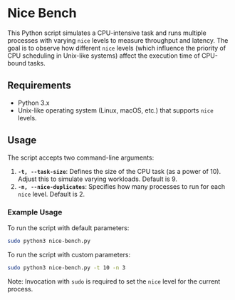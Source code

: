 # Nice Bench

This Python script simulates a CPU-intensive task and runs multiple processes with varying `nice` levels to measure throughput and latency. The goal is to observe how different `nice` levels (which influence the priority of CPU scheduling in Unix-like systems) affect the execution time of CPU-bound tasks.

## Requirements

- Python 3.x
- Unix-like operating system (Linux, macOS, etc.) that supports `nice` levels.

## Usage

The script accepts two command-line arguments:

1. **`-t, --task-size`**: Defines the size of the CPU task (as a power of 10). Adjust this to simulate varying workloads. Default is 9.
2. **`-n, --nice-duplicates`**: Specifies how many processes to run for each `nice` level. Default is 2.

### Example Usage

To run the script with default parameters:

```bash
sudo python3 nice-bench.py
```

To run the script with custom parameters:

```bash
sudo python3 nice-bench.py -t 10 -n 3
```

Note: Invocation with `sudo` is required to set the `nice` level for the current process.
